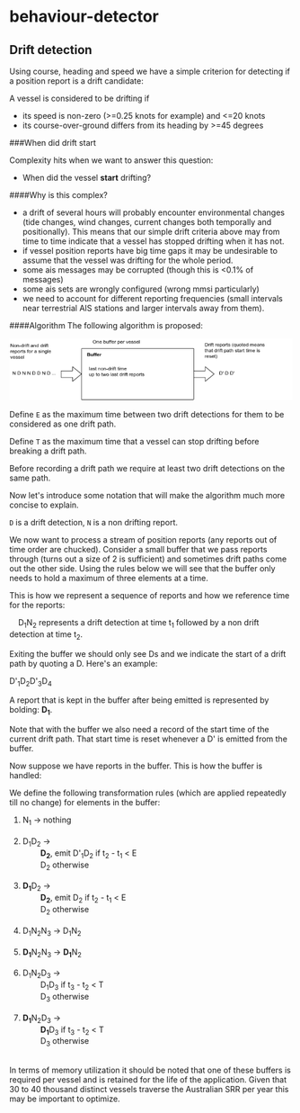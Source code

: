 behaviour-detector
====================


Drift detection
------------------
Using course, heading and speed we have a simple criterion for detecting if a position report is a drift candidate:

A vessel is considered to be drifting if 
* its speed is non-zero (>=0.25 knots for example) and <=20 knots
* its course-over-ground differs from its heading by >=45 degrees

###When did drift start

Complexity hits when we want to answer this question:

* When did the vessel **start** drifting?

####Why is this complex?

* a drift of several hours will probably encounter environmental changes (tide changes, wind changes, current changes both temporally and positionally). This means that our simple drift criteria above may from time to time indicate that a vessel has stopped drifting when it has not.
* if vessel position reports have big time gaps it may be undesirable to assume that the vessel was drifting for the whole period.
* some ais messages may be corrupted (though this is <0.1% of messages)
* some ais sets are wrongly configured (wrong mmsi particularly)
* we need to account for different reporting frequencies (small intervals near terrestrial AIS stations and larger intervals away from them).

####Algorithm
The following algorithm is proposed:

<img src="src/docs/drift-detection-flow.png?raw=true" />

Define `E` as the maximum time between two drift detections for them to be considered as one drift path.

Define `T` as the maximum time that a vessel can stop drifting before breaking a drift path.

Before recording a drift path we require at least two drift detections on the same path.

Now let's introduce some notation that will make the algorithm much more concise to explain.

`D` is a drift detection, `N` is a non drifting report.

We now want to process a stream of position reports (any reports out of time order are chucked). Consider a small buffer that we pass reports through (turns out a size of 2 is sufficient) and sometimes drift paths come out the other side. Using the rules below we will see that the buffer only needs to hold a maximum of three elements at a time.

This is how we represent a sequence of reports and how we reference time for the reports:

&nbsp;&nbsp;&nbsp;&nbsp;D<sub>1</sub>N<sub>2</sub> represents a drift detection at time t<sub>1</sub> followed by a non drift detection at time t<sub>2</sub>.

Exiting the buffer we should only see Ds and we indicate the start of a drift path by quoting a D. Here's an example:

D'<sub>1</sub>D<sub>2</sub>D'<sub>3</sub>D<sub>4</sub>

A report that is kept in the buffer after being emitted is represented by bolding: <b>D<sub>1</sub></b>.

Note that with the buffer we also need a record of the start time of the current drift path. That start time is reset whenever a D' is emitted from the buffer.

Now suppose we have reports in the buffer. This is how the buffer is handled:

We define the following transformation rules (which are applied repeatedly till no change) for elements in the buffer:

1. N<sub>1</sub>  &#8594; nothing<br/><br/>
2. D<sub>1</sub>D<sub>2</sub>  &#8594; <br/>&nbsp;&nbsp;&nbsp;&nbsp;&nbsp;&nbsp;&nbsp;&nbsp;<b>D<sub>2</sub></b>, emit D'<sub>1</sub>D<sub>2</sub> if t<sub>2</sub> - t<sub>1</sub> &lt; E<br/>&nbsp;&nbsp;&nbsp;&nbsp;&nbsp;&nbsp;&nbsp;&nbsp;D<sub>2</sub> otherwise<br/><br/>
3. <b>D<sub>1</sub></b>D<sub>2</sub>  &#8594; <br/>&nbsp;&nbsp;&nbsp;&nbsp;&nbsp;&nbsp;&nbsp;&nbsp;<b>D<sub>2</sub></b>, emit D<sub>2</sub> if t<sub>2</sub> - t<sub>1</sub> &lt; E<br/>&nbsp;&nbsp;&nbsp;&nbsp;&nbsp;&nbsp;&nbsp;&nbsp;D<sub>2</sub> otherwise<br/><br/>
4. D<sub>1</sub>N<sub>2</sub>N<sub>3</sub> &#8594; D<sub>1</sub>N<sub>2</sub><br/><br/>
5. <b>D<sub>1</sub></b>N<sub>2</sub>N<sub>3</sub> &#8594; <b>D<sub>1</sub></b>N<sub>2</sub><br/><br/>
6. D<sub>1</sub>N<sub>2</sub>D<sub>3</sub>  &#8594; <br/>&nbsp;&nbsp;&nbsp;&nbsp;&nbsp;&nbsp;&nbsp;&nbsp;D<sub>1</sub>D<sub>3</sub> if t<sub>3</sub> - t<sub>2</sub> &lt; T<br/>&nbsp;&nbsp;&nbsp;&nbsp;&nbsp;&nbsp;&nbsp;&nbsp;D<sub>3</sub> otherwise<br/><br/>
7. <b>D<sub>1</sub></b>N<sub>2</sub>D<sub>3</sub>  &#8594; <br/>&nbsp;&nbsp;&nbsp;&nbsp;&nbsp;&nbsp;&nbsp;&nbsp;<b>D<sub>1</sub></b>D<sub>3</sub> if t<sub>3</sub> - t<sub>2</sub> &lt; T<br/>&nbsp;&nbsp;&nbsp;&nbsp;&nbsp;&nbsp;&nbsp;&nbsp;D<sub>3</sub> otherwise<br/><br/>

In terms of memory utilization it should be noted that one of these buffers is required per vessel and is retained for the life of the application. Given that 30 to 40 thousand distinct vessels traverse the Australian SRR per year this may be important to optimize.
